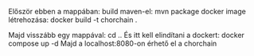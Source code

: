 Először ebben a mappában:
    build maven-el: mvn package
    docker image létrehozása: docker build -t chorchain .

Majd visszább egy mappával: cd ..
És itt kell elindítani a dockert: docker compose up -d 
Majd a localhost:8080-on érhető el a chorchain
